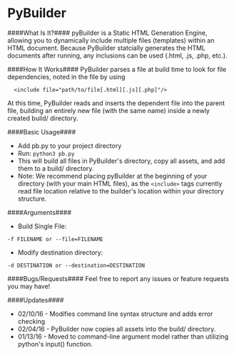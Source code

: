 # PyBuilder
####What Is It?####
pyBuilder is a Static HTML Generation Engine, allowing you to dynamically include multiple files (templates) within an HTML document. Because PyBuilder statcially generates the HTML documents after running, any inclusions can be used (.html, .js, .php, etc.).

####How It Works####
PyBuilder parses a file at build time to look for file dependencies, noted in the file by using
```
  <include file="path/to/file[.html][.js][.php]"/>
```
At this time, PyBuilder reads and inserts the dependent file into the parent file, building an entirely new file (with the same name) inside a newly created build/ directory.

####Basic Usage####
- Add pb.py to your project directory
- Run: ```python3 pb.py```
- This will build all files in PyBuilder's directory, copy all assets, and add them to a build/ directory.
- Note: We recommend placing pyBuilder at the beginning of your directory (with your main HTML files), as the ```<include>``` tags currently read file location relative to the builder's location within your directory structure.

####Arguments####
- Build Single File: 
```
-f FILENAME or --file=FILENAME
```
- Modify destination directory:
```
-d DESTINATION or --destination=DESTINATION
```

####Bugs/Requests####
Feel free to report any issues or feature requests you may have!

####Updates####
- 02/10/16 - Modifies command line syntax structure and adds error checking
- 02/04/16 - PyBuilder now copies all assets into the build/ directory.
- 01/13/16 - Moved to command-line argument model rather than utilizing python's input() function.
